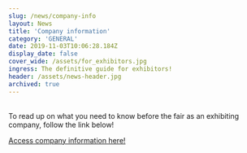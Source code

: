 ```yaml
---
slug: /news/company-info
layout: News
title: 'Company information'
category: 'GENERAL'
date: 2019-11-03T10:06:28.184Z
display_date: false
cover_wide: /assets/for_exhibitors.jpg
ingress: The definitive guide for exhibitors!
header: /assets/news-header.jpg
archived: true
---
```


<br/>
To read up on what you need to know before the fair as an exhibiting company, follow the link below!

[Access company information here!](/exhibitor_info/)
